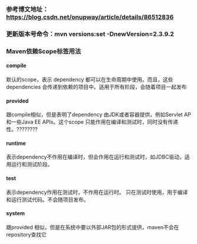 ### 参考博文地址：https://blog.csdn.net/onupway/article/details/86512836

### 更新版本号命令：mvn versions:set -DnewVersion=2.3.9.2

### Maven依赖Scope标签用法

#### compile

默认的scope，表示 dependency 都可以在生命周期中使用。而且，这些dependencies 会传递到依赖的项目中。适用于所有阶段，会随着项目一起发布

#### provided

跟compile相似，但是表明了dependency 由JDK或者容器提供，例如Servlet AP和一些Java EE APIs。这个scope 只能作用在编译和测试时，同时没有传递性。????????

#### runtime

表示dependency不作用在编译时，但会作用在运行和测试时，如JDBC驱动，适用运行和测试阶段。

#### test

表示dependency作用在测试时，不作用在运行时。 只在测试时使用，用于编译和运行测试代码。不会随项目发布。

#### system

跟provided 相似，但是在系统中要以外部JAR包的形式提供，maven不会在repository查找它
